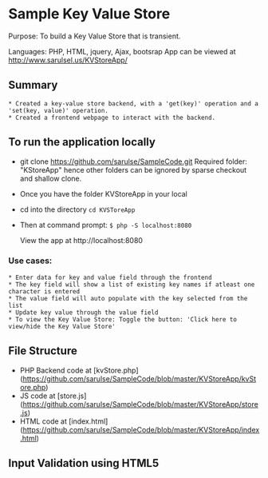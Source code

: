 # Sample Key Value Store
Purpose: To build a Key Value Store that is transient.

Languages: PHP, HTML, jquery, Ajax, bootsrap
App can be viewed at http://www.sarulsel.us/KVStoreApp/



## Summary
    * Created a key-value store backend, with a 'get(key)' operation and a 'set(key, value)' operation.
    * Created a frontend webpage to interact with the backend.
    

## To run the application locally
*   git clone https://github.com/sarulse/SampleCode.git
    Required folder: "KStoreApp" hence other folders can be ignored by sparse checkout and shallow clone.
*   Once you have the folder KVStoreApp in your local
*   cd into the directory
    `cd KVSToreApp`
*   Then at command prompt: `$ php -S localhost:8080`

    View the app at http://localhost:8080 

    
### Use cases:
    * Enter data for key and value field through the frontend
    * The key field will show a list of existing key names if atleast one character is entered
    * The value field will auto populate with the key selected from the list
    * Update key value through the value field
    * To view the Key Value Store: Toggle the button: 'Click here to view/hide the Key Value Store'
    

## File Structure

* PHP Backend code at [kvStore.php] (https://github.com/sarulse/SampleCode/blob/master/KVStoreApp/kvStore.php)
* JS code at [store.js] (https://github.com/sarulse/SampleCode/blob/master/KVStoreApp/store.js)
* HTML code at [index.html] (https://github.com/sarulse/SampleCode/blob/master/KVStoreApp/index.html)


## Input Validation using HTML5


